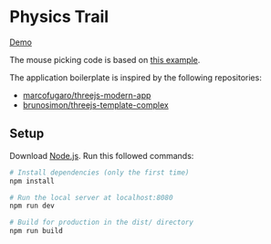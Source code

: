 # Physics Trail

[Demo](https://physics-trail.vercel.app/)

The mouse picking code is based on [this example](https://github.com/pmndrs/cannon-es/blob/master/examples/threejs_mousepick.html).

The application boilerplate is inspired by the following repositories:

- [marcofugaro/threejs-modern-app](https://github.com/marcofugaro/threejs-modern-app)
- [brunosimon/threejs-template-complex](https://github.com/brunosimon/threejs-template-complex/)

## Setup

Download [Node.js](https://nodejs.org/en/download/).
Run this followed commands:

```bash
# Install dependencies (only the first time)
npm install

# Run the local server at localhost:8080
npm run dev

# Build for production in the dist/ directory
npm run build
```
